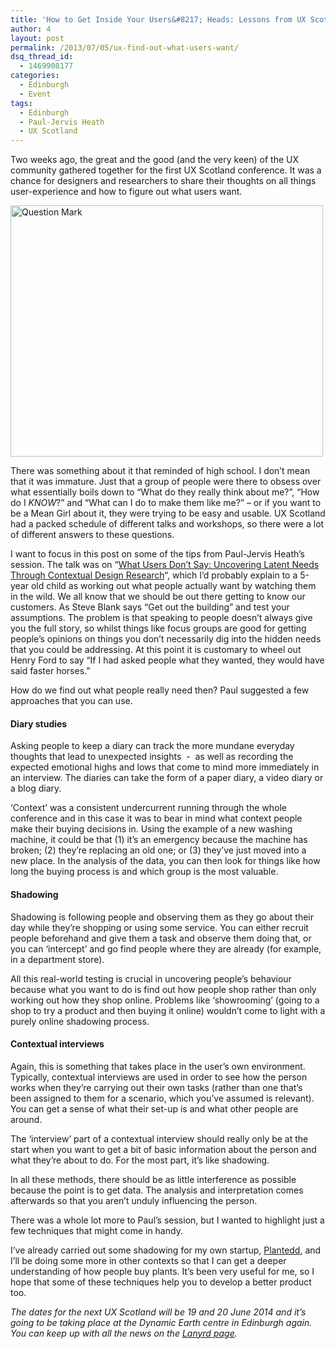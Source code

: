 ```yaml
---
title: 'How to Get Inside Your Users&#8217; Heads: Lessons from UX Scotland 2013'
author: 4
layout: post
permalink: /2013/07/05/ux-find-out-what-users-want/
dsq_thread_id:
  - 1469908177
categories:
  - Edinburgh
  - Event
tags:
  - Edinburgh
  - Paul-Jervis Heath
  - UX Scotland
---
```

Two weeks ago, the great and the good (and the very keen) of the UX community gathered together for the first UX Scotland conference. It was a chance for designers and researchers to share their thoughts on all things user-experience and how to figure out what users want.

<div>
  <a href=""></a>
</div>

[<img class="aligncenter size-full wp-image-12071" alt="Question Mark" src="http://www.rookieoven.com/wp-content/uploads/2013/07/Question-Mark.png" width="500" height="402" />][1]

There was something about it that reminded of high school. I don’t mean that it was immature. Just that a group of people were there to obsess over what essentially boils down to “What do they really think about me?”, “How do I *KNOW*?” and “What can I do to make them like me?” – or if you want to be a Mean Girl about it, they were trying to be easy and usable. UX Scotland had a packed schedule of different talks and workshops, so there were a lot of different answers to these questions.

I want to focus in this post on some of the tips from Paul-Jervis Heath&#8217;s session. The talk was on &#8220;[What Users Don&#8217;t Say: Uncovering Latent Needs Through Contextual Design Research][2]&#8220;, which I&#8217;d probably explain to a 5-year old child as working out what people actually want by watching them in the wild. We all know that we should be out there getting to know our customers. As Steve Blank says &#8220;Get out the building&#8221; and test your assumptions. The problem is that speaking to people doesn&#8217;t always give you the full story, so whilst things like focus groups are good for getting people&#8217;s opinions on things you don&#8217;t necessarily dig into the hidden needs that you could be addressing. At this point it is customary to wheel out Henry Ford to say &#8220;If I had asked people what they wanted, they would have said faster horses.&#8221;

How do we find out what people really need then? Paul suggested a few approaches that you can use.

#### Diary studies

Asking people to keep a diary can track the more mundane everyday thoughts that lead to unexpected insights  -  as well as recording the expected emotional highs and lows that come to mind more immediately in an interview. The diaries can take the form of a paper diary, a video diary or a blog diary.

&#8216;Context&#8217; was a consistent undercurrent running through the whole conference and in this case it was to bear in mind what context people make their buying decisions in. Using the example of a new washing machine, it could be that (1) it&#8217;s an emergency because the machine has broken; (2) they&#8217;re replacing an old one; or (3) they&#8217;ve just moved into a new place. In the analysis of the data, you can then look for things like how long the buying process is and which group is the most valuable.

#### Shadowing

Shadowing is following people and observing them as they go about their day while they&#8217;re shopping or using some service. You can either recruit people beforehand and give them a task and observe them doing that, or you can &#8216;intercept&#8217; and go find people where they are already (for example, in a department store).

All this real-world testing is crucial in uncovering people&#8217;s behaviour because what you want to do is find out how people shop rather than only working out how they shop online. Problems like &#8216;showrooming&#8217; (going to a shop to try a product and then buying it online) wouldn&#8217;t come to light with a purely online shadowing process.

#### Contextual interviews

Again, this is something that takes place in the user&#8217;s own environment. Typically, contextual interviews are used in order to see how the person works when they&#8217;re carrying out their own tasks (rather than one that&#8217;s been assigned to them for a scenario, which you&#8217;ve assumed is relevant). You can get a sense of what their set-up is and what other people are around.

The &#8216;interview&#8217; part of a contextual interview should really only be at the start when you want to get a bit of basic information about the person and what they&#8217;re about to do. For the most part, it&#8217;s like shadowing.

In all these methods, there should be as little interference as possible because the point is to get data. The analysis and interpretation comes afterwards so that you aren&#8217;t unduly influencing the person.

There was a whole lot more to Paul&#8217;s session, but I wanted to highlight just a few techniques that might come in handy.

I&#8217;ve already carried out some shadowing for my own startup, [Plantedd][3], and I&#8217;ll be doing some more in other contexts so that I can get a deeper understanding of how people buy plants. It&#8217;s been very useful for me, so I hope that some of these techniques help you to develop a better product too.

*The dates for the next UX Scotland will be 19 and 20 June 2014 and it&#8217;s going to be taking place at the Dynamic Earth centre in Edinburgh again. You can keep up with all the news on the [Lanyrd page][4].*

 [1]: http://www.rookieoven.com/wp-content/uploads/2013/07/Question-Mark.png
 [2]: https://speakerdeck.com/pauljervisheath/what-users-dont-say-uncovering-latent-needs-through-design-research
 [3]: http://www.plantedd.com/
 [4]: http://lanyrd.com/2014/uxscot/
